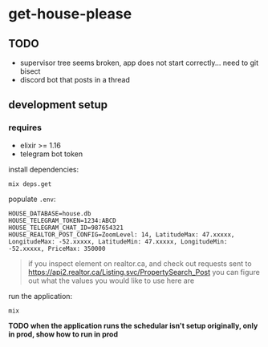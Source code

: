# get-house-please

## TODO

- supervisor tree seems broken, app does not start correctly... need to git bisect
- discord bot that posts in a thread

## development setup

### requires

- elixir >= 1.16
- telegram bot token

install dependencies:

```
mix deps.get
```

populate `.env`:

```
HOUSE_DATABASE=house.db
HOUSE_TELEGRAM_TOKEN=1234:ABCD
HOUSE_TELEGRAM_CHAT_ID=987654321
HOUSE_REALTOR_POST_CONFIG=ZoomLevel: 14, LatitudeMax: 47.xxxxx, LongitudeMax: -52.xxxxx, LatitudeMin: 47.xxxxx, LongitudeMin: -52.xxxxx, PriceMax: 350000
```

> if you inspect element on realtor.ca, and check out requests sent to
> https://api2.realtor.ca/Listing.svc/PropertySearch_Post
> you can figure out what the values you would like to use here are

run the application:

```
mix
```

**TODO when the application runs the schedular isn't setup originally, only in prod, show how to run in prod**
